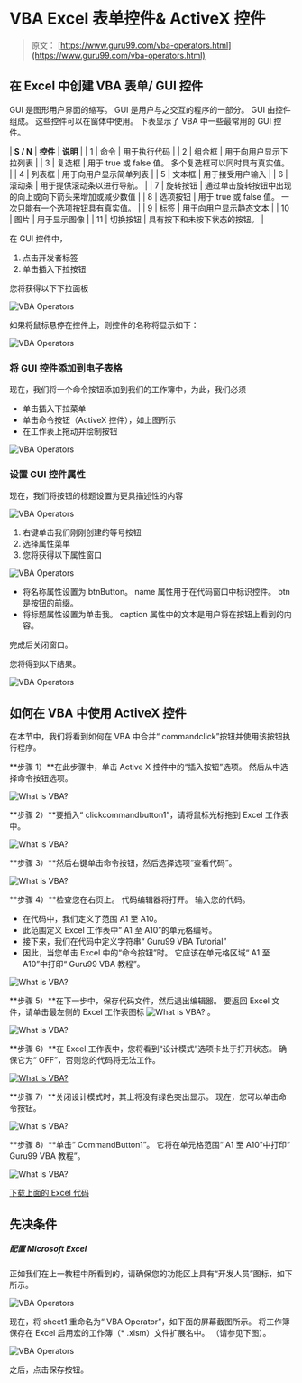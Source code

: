 # VBA Excel 表单控件& ActiveX 控件

> 原文： [https://www.guru99.com/vba-operators.html](https://www.guru99.com/vba-operators.html)

## 在 Excel 中创建 VBA 表单/ GUI 控件

GUI 是图形用户界面的缩写。 GUI 是用户与之交互的程序的一部分。 GUI 由控件组成。 这些控件可以在窗体中使用。 下表显示了 VBA 中一些最常用的 GUI 控件。

| **S / N** | **控件** | **说明** |
| 1 | 命令 | 用于执行代码 |
| 2 | 组合框 | 用于向用户显示下拉列表 |
| 3 | 复选框 | 用于 true 或 false 值。 多个复选框可以同时具有真实值。 |
| 4 | 列表框 | 用于向用户显示简单列表 |
| 5 | 文本框 | 用于接受用户输入 |
| 6 | 滚动条 | 用于提供滚动条以进行导航。 |
| 7 | 旋转按钮 | 通过单击旋转按钮中出现的向上或向下箭头来增加或减少数值 |
| 8 | 选项按钮 | 用于 true 或 false 值。 一次只能有一个选项按钮具有真实值。 |
| 9 | 标签 | 用于向用户显示静态文本 |
| 10 | 图片 | 用于显示图像 |
| 11 | 切换按钮 | 具有按下和未按下状态的按钮。 |

在 GUI 控件中，

1.  点击开发者标签
2.  单击插入下拉按钮

您将获得以下下拉面板

![VBA Operators](img/4e7355cf3d58add791a7ef61cce55d0f.png "VBA Operators")

如果将鼠标悬停在控件上，则控件的名称将显示如下：

![VBA Operators](img/b6bd3764d5e9a5fd0e49078545c4efe1.png "VBA Operators")

### 将 GUI 控件添加到电子表格

现在，我们将一个命令按钮添加到我们的工作簿中，为此，我们必须

*   单击插入下拉菜单
*   单击命令按钮（ActiveX 控件），如上图所示
*   在工作表上拖动并绘制按钮

![VBA Operators](img/4eaa153bdcf146a17820342ab6d67c43.png "VBA Operators")

### 设置 GUI 控件属性

现在，我们将按钮的标题设置为更具描述性的内容

![VBA Operators](img/72e1c418fe7041e77e9cefae0d3d3843.png "VBA Operators")

1.  右键单击我们刚刚创建的等号按钮
2.  选择属性菜单
3.  您将获得以下属性窗口

![VBA Operators](img/297775f88df6670d3972ff2b09a4c5bf.png "VBA Operators")

*   将名称属性设置为 btnButton。 name 属性用于在代码窗口中标识控件。 btn 是按钮的前缀。
*   将标题属性设置为单击我。 caption 属性中的文本是用户将在按钮上看到的内容。

完成后关闭窗口。

您将得到以下结果。

![VBA Operators](img/1307c7bfc6662d79ff47505b615912f2.png "VBA Operators")

## 如何在 VBA 中使用 ActiveX 控件

在本节中，我们将看到如何在 VBA 中合并“ commandclick”按钮并使用该按钮执行程序。

**步骤 1）**在此步骤中，单击 Active X 控件中的“插入按钮”选项。 然后从中选择命令按钮选项。

![What is VBA?](img/ac609954343bf0b0815ebb8806f59b7e.png "What is VBA?")

**步骤 2）**要插入“ clickcommandbutton1”，请将鼠标光标拖到 Excel 工作表中。

![What is VBA?](img/f54c5707223a8a03a9ec2f1bab1edd8e.png "What is VBA?")

**步骤 3）**然后右键单击命令按钮，然后选择选项“查看代码”。

![What is VBA?](img/9885b6841748735fb916356441d428a8.png "What is VBA?")

**步骤 4）**检查您在右页上。 代码编辑器将打开。 输入您的代码。

*   在代码中，我们定义了范围 A1 至 A10。
*   此范围定义 Excel 工作表中“ A1 至 A10”的单元格编号。
*   接下来，我们在代码中定义字符串“ Guru99 VBA Tutorial”
*   因此，当您单击 Excel 中的“命令按钮”时。 它应该在单元格区域“ A1 至 A10”中打印“ Guru99 VBA 教程”。

![What is VBA?](img/88e74c6b3ff9b7243e0fd915ec0455b3.png "What is VBA?")

**步骤 5）**在下一步中，保存代码文件，然后退出编辑器。 要返回 Excel 文件，请单击最左侧的 Excel 工作表图标 ![What is VBA?](img/948bf1bcbfe14c79cf702ebe8a618e7f.png "What is VBA?") 。

![What is VBA?](img/39e4bfc399a11fa913b51be07fef7648.png "What is VBA?")

**步骤 6）**在 Excel 工作表中，您将看到“设计模式”选项卡处于打开状态。 确保它为“ OFF”，否则您的代码将无法工作。

[![What is VBA?](img/331aa54031b71c459cf32e7bd64d509c.png "What is VBA?") ](/images/vba/062416_1048_WhatisVBA18.png) 

**步骤 7）**关闭设计模式时，其上将没有绿色突出显示。 现在，您可以单击命令按钮。

![What is VBA?](img/f8e97f0becc934fefcf408c7773511f0.png "What is VBA?")

**步骤 8）**单击“ CommandButton1”。 它将在单元格范围“ A1 至 A10”中打印“ Guru99 VBA 教程”。

![What is VBA?](img/1a8defcfa781b626105fbb3c9158f026.png "What is VBA?")

[下载上面的 Excel 代码](https://drive.google.com/uc?export=download&id=0BwL5un1OyjsdRjlVZDRaQlpFNHc)

## 先决条件

##### 配置 Microsoft Excel

正如我们在上一教程中所看到的，请确保您的功能区上具有“开发人员”图标，如下所示。

![VBA Operators](img/2a93510c3d40b5d8fb58b74c18f72538.png "VBA Operators")

现在，将 sheet1 重命名为“ VBA Operator”，如下面的屏幕截图所示。 将工作簿保存在 Excel 启用宏的工作簿（* .xlsm）文件扩展名中。 （请参见下图）。

![VBA Operators](img/20da52c32d6120053db15476d7d6b3a0.png "VBA Operators")

之后，点击保存按钮。